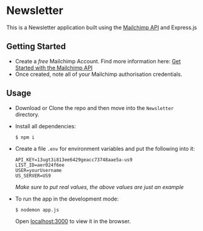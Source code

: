 # Newsletter

This is a Newsletter application built using the [Mailchimp API](https://mailchimp.com/developer/marketing/api/) and Express.js

## Getting Started

- Create a *free* Mailchimp Account. Find more information here: [Get Started with the Mailchimp API](https://mailchimp.com/developer/)  
- Once created, note all of your Mailchimp authorisation credentials. 

## Usage

- Download or Clone the repo and then move into the `Newsletter` directory.
- Install all dependencies:
  ```shell
  $ npm i
  ```

- Create a file `.env` for environment variables and put the following into it:

  ```text
  API_KEY=13ugt3i813ee6429geacc73748aae5a-us9
  LIST_ID=aer024f6ee
  USER=yourUsername
  US_SERVER=US9
  ```

  _Make sure to put real values, the above values are just an example_

- To run the app in the development mode:
  ```
  $ nodemon app.js
  ```

  Open [localhost:3000](http://localhost:3000) to view it in the browser.
